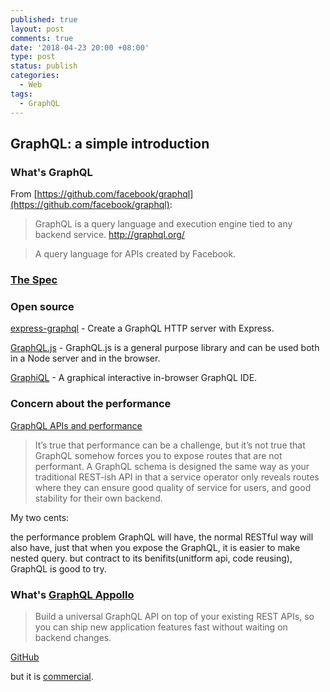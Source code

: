 ```yaml
---
published: true
layout: post
comments: true
date: '2018-04-23 20:00 +08:00'
type: post
status: publish
categories:
  - Web
tags:
  - GraphQL
---
```

## GraphQL: a simple introduction

### What's GraphQL

From [https://github.com/facebook/graphql](https://github.com/facebook/graphql): 

> GraphQL is a query language and execution engine tied to any backend service. http://graphql.org/ 

> A query language for APIs created by Facebook. 

### [The Spec](https://github.com/facebook/graphql)

### Open source

[express-graphql](https://github.com/graphql/express-graphql) - Create a GraphQL HTTP server with Express.

[GraphQL.js](https://github.com/graphql/graphql-js) - GraphQL.js is a general purpose library and can be used both in a Node server and in the browser.

[GraphiQL](https://github.com/graphql/graphiql/) - A graphical interactive in-browser GraphQL IDE.

### Concern about the performance

[GraphQL APIs and performance](https://brandur.org/fragments/graphql-performance)

> It’s true that performance can be a challenge, but it’s not true that GraphQL somehow forces you to expose routes that are not performant. A GraphQL schema is designed the same way as your traditional REST-ish API in that a service operator only reveals routes where they can ensure good quality of service for users, and good stability for their own backend.

My two cents:

the performance problem GraphQL will have, the normal RESTful way will also have, just that when you expose the GraphQL, it is easier to make nested query. but contract to its benifits(unitform api, code reusing), GraphQL is good to try.

### What's [GraphQL Appollo](https://www.apollographql.com/)

> Build a universal GraphQL API on top of your existing REST APIs, so you can ship new application features fast without waiting on backend changes.

[GitHub](https://github.com/apollographql) 

but it is [commercial](https://www.apollographql.com/engine).
